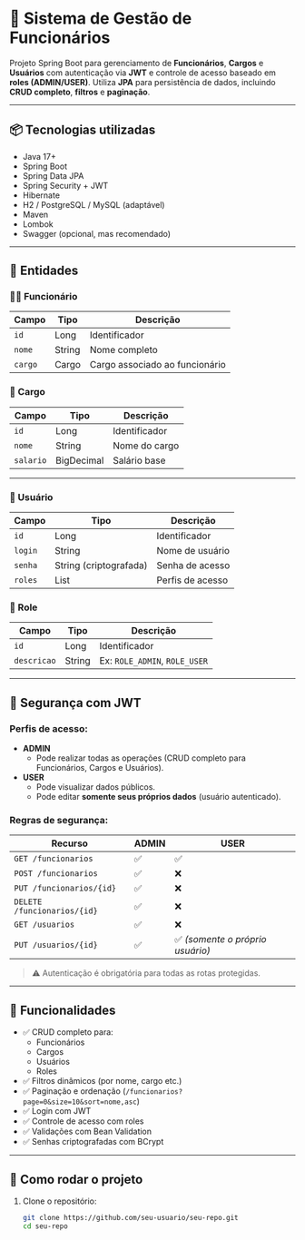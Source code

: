 # 💼 Sistema de Gestão de Funcionários

Projeto Spring Boot para gerenciamento de **Funcionários**, **Cargos** e **Usuários** com autenticação via **JWT** e controle de acesso baseado em **roles (ADMIN/USER)**. Utiliza **JPA** para persistência de dados, incluindo **CRUD completo**, **filtros** e **paginação**.

---

## 📦 Tecnologias utilizadas

- Java 17+
- Spring Boot
- Spring Data JPA
- Spring Security + JWT
- Hibernate
- H2 / PostgreSQL / MySQL (adaptável)
- Maven
- Lombok
- Swagger (opcional, mas recomendado)

---

## 🧩 Entidades

### 👨‍💼 Funcionário
| Campo | Tipo | Descrição |
|-------|------|-----------|
| `id` | Long | Identificador |
| `nome` | String | Nome completo |
| `cargo` | Cargo | Cargo associado ao funcionário |

### 💼 Cargo
| Campo | Tipo | Descrição |
|-------|------|-----------|
| `id` | Long | Identificador |
| `nome` | String | Nome do cargo |
| `salario` | BigDecimal | Salário base |

---

### 👤 Usuário
| Campo | Tipo | Descrição |
|-------|------|-----------|
| `id` | Long | Identificador |
| `login` | String | Nome de usuário |
| `senha` | String (criptografada) | Senha de acesso |
| `roles` | List<Role> | Perfis de acesso |

### 🔐 Role
| Campo | Tipo | Descrição |
|-------|------|-----------|
| `id` | Long | Identificador |
| `descricao` | String | Ex: `ROLE_ADMIN`, `ROLE_USER` |

---

## 🔐 Segurança com JWT

### Perfis de acesso:
- **ADMIN**
  - Pode realizar todas as operações (CRUD completo para Funcionários, Cargos e Usuários).
- **USER**
  - Pode visualizar dados públicos.
  - Pode editar **somente seus próprios dados** (usuário autenticado).

### Regras de segurança:

| Recurso | ADMIN | USER |
|---------|-------|------|
| `GET /funcionarios` | ✅ | ✅ |
| `POST /funcionarios` | ✅ | ❌ |
| `PUT /funcionarios/{id}` | ✅ | ❌ |
| `DELETE /funcionarios/{id}` | ✅ | ❌ |
| `GET /usuarios` | ✅ | ❌ |
| `PUT /usuarios/{id}` | ✅ | ✅ *(somente o próprio usuário)* |

> ⚠️ Autenticação é obrigatória para todas as rotas protegidas.

---

## 📄 Funcionalidades

- ✅ CRUD completo para:
  - Funcionários
  - Cargos
  - Usuários
  - Roles
- ✅ Filtros dinâmicos (por nome, cargo etc.)
- ✅ Paginação e ordenação (`/funcionarios?page=0&size=10&sort=nome,asc`)
- ✅ Login com JWT
- ✅ Controle de acesso com roles
- ✅ Validações com Bean Validation
- ✅ Senhas criptografadas com BCrypt

---

## 🚀 Como rodar o projeto

1. Clone o repositório:
   ```bash
   git clone https://github.com/seu-usuario/seu-repo.git
   cd seu-repo

